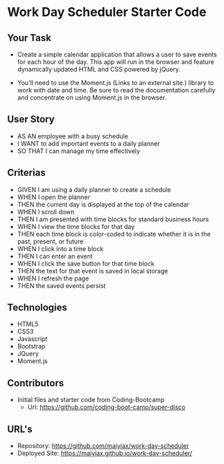 # Work Day Scheduler Starter Code

## Your Task

- Create a simple calendar application that allows a user to save events for each hour of the day. This app will run in the browser and feature dynamically updated HTML and CSS powered by jQuery.


- You'll need to use the Moment.js (Links to an external site.) library to work with date and time. Be sure to read the documentation carefully and concentrate on using Moment.js in the browser.

## User Story

- AS AN employee with a busy schedule
- I WANT to add important events to a daily planner
- SO THAT I can manage my time effectively

## Criterias

- GIVEN I am using a daily planner to create a schedule
- WHEN I open the planner
- THEN the current day is displayed at the top of the calendar
- WHEN I scroll down
- THEN I am presented with time blocks for standard business hours
- WHEN I view the time blocks for that day
- THEN each time block is color-coded to indicate whether it is in the past, present, or future
- WHEN I click into a time block
- THEN I can enter an event
- WHEN I click the save button for that time block
- THEN the text for that event is saved in local storage
- WHEN I refresh the page
- THEN the saved events persist

## Technologies

- HTML5
- CSS3
- Javascript
- Bootstrap
- JQuery
- Moment.js

## Contributors

- Initial files and starter code from Coding-Bootcamp
    - Url: https://github.com/coding-boot-camp/super-disco

## URL's

- Repository: https://github.com/maiyiax/work-day-scheduler
- Deployed Site: https://maiyiax.github.io/work-day-scheduler/